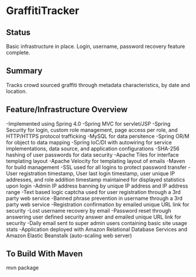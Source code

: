 GraffitiTracker
===============

Status
------
Basic infrastructure in place.  Login, username, password recovery feature complete.

Summary
-------
Tracks crowd sourced graffiti through metadata characteristics, by date and location.

Feature/Infrastructure Overview
----------------
-Implemented using Spring 4.0
-Spring MVC for servlet/JSP
-Spring Security for login, custom role management, page access per role, and HTTP/HTTPS protocol trafficking
-MySQL for data persitence
-Spring OR/M for object to data mapping
-Spring IoC/DI with autowiring for service implementations, data source, and application configurations
-SHA-256 hashing of user passwords for data security
-Apache Tiles for interface templating layout
-Apache Velocity for templating layout of emails
-Maven for build management
-SSL used for all logins to protect password transfer
-User registration timestamp, User last login timestamp, user unique IP addresses, and role addition timestamp maintained for displayed statistics upon login
-Admin IP address banning by unique IP address and IP address range
-Text based logic captcha used for user registration through a 3rd party web service
-Banned phrase prevention in username through a 3rd party web service
-Registration confirmation by emailed unique URL link for security
-Lost username recovery by email
-Password reset through answering user defined security answer and emailed unique URL link for security
-Daily email sent to super admin users containing basic site usage stats
-Application deployed with Amazon Relational Database Services and Amazon Elastic Beanstalk (auto-scaling web server)

To Build With Maven
-------------------
mvn package
